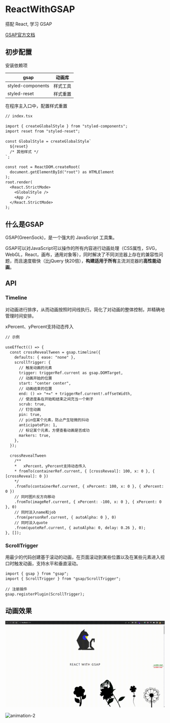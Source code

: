 # ReactWithGSAP

搭配 React, 学习 GSAP

[GSAP官方文档](https://greensock.com/)

## 初步配置

安装依赖项

| gsap              | 动画库   |
| ----------------- | -------- |
| styled-components | 样式工具 |
| styled-reset      | 样式重置 |

在程序主入口中，配置样式重置

```tsx
// index.tsx

import { createGlobalStyle } from "styled-components";
import reset from "styled-reset";

const GlobalStyle = createGlobalStyle`
  ${reset}
  /* 其他样式 */
`;

const root = ReactDOM.createRoot(
  document.getElementById("root") as HTMLElement
);
root.render(
  <React.StrictMode>
    <GlobalStyle />
    <App />
  </React.StrictMode>
);
```

## 什么是GSAP

GSAP(GreenSock)，是一个强大的 JavaScript 工具集。

GSAP可以对JavaScript可以操作的所有内容进行动画处理（CSS属性，SVG，WebGL，React，画布，通用对象等），同时解决了不同浏览器上存在的兼容性问题，而且速度极快（比jQuery 快20倍），**构建适用于所有**主流浏览器的**高性能动画**。

## API

### Timeline

对动画进行排序，从而动画按照时间线执行。简化了对动画的整体控制，并精确地管理时间安排。

xPercent、yPercent支持动态传入

```tsx
// 示例
  
useEffect(() => {
  const crossRevealTween = gsap.timeline({
    defaults: { ease: "none" },
    scrollTrigger: {
      // 触发动画的元素
      trigger: triggerRef.current as gsap.DOMTarget,
      // 动画开始的位置
      start: "center center",
      // 动画结束的位置
      end: () => "+=" + triggerRef.current!.offsetWidth,
      // 使进度条在开始和结束之间充当一个刷子
      scrub: true,
      // 钉住动画
      pin: true,
      // pin住某个元素，防止产生轻微的抖动
      anticipatePin: 1,
      // 标记某个元素，方便查看动画是否成功
      markers: true,
    },
  });

  crossRevealTween
  	/**
  	*	xPercent、yPercent支持动态传入
  	* fromTo(containerRef.current, { [crossReveal]: 100, x: 0 }, { [crossReveal]: 0 })
  	*/
    .fromTo(containerRef.current, { xPercent: 100, x: 0 }, { xPercent: 0 })
    // 同时图片反方向移动
    .fromTo(imageRef.current, { xPercent: -100, x: 0 }, { xPercent: 0 }, 0)
    // 同时淡入name和job
    .from(personRef.current, { autoAlpha: 0 }, 0)
    // 同时淡入quote
    .from(quoteRef.current, { autoAlpha: 0, delay: 0.26 }, 0);
}, []);
```

### ScrollTrigger

用最少的代码创建基于滚动的动画，在页面滚动到某些位置以及在某些元素进入视口时触发动画，支持水平和垂直滚动。

```tsx
import { gsap } from "gsap";
import { ScrollTrigger } from "gsap/ScrollTrigger";

// 注册插件
gsap.registerPlugin(ScrollTrigger);
```

## 动画效果

![animation-1](https://github.com/Licodeao/ReactWithGSAP/blob/master/gifs/animation-1.gif)

![animation-2](https://github.com/Licodeao/ReactWithGSAP/blob/master/gifs/animation-2.gif)

